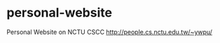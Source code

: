 personal-website
================

Personal Website on NCTU CSCC
http://people.cs.nctu.edu.tw/~ywpu/
